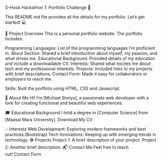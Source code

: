 S-Hook Hackathon 1: Portfolio Challenge 🚀

This README.md file provides all the details for my portfolio. Let’s get started! 💻

🌟 Project Overview
This is a personal portfolio website. The portfolio includes:

Programming Languages: List of the programming languages I'm proficient in.
About Section: Shared a brief introduction about myself, my passion, and what drives me.
Educational Background: Provided details of my education and include a downloadable CV.
Interests: Shared what excites me about tech and my professional interests.
Projects: Included links to my projects with brief descriptions.
Contact Form: Made it easy for collaborators or employers to reach me.

Skills: Built the portfolio using HTML, CSS and Javascript.
 
📝 About Me
Hi! I’m [Michael Simiyu], a passionate web developer with a love for creating functional and beautiful web experiences.

🎓 Educational Background
I hold a degree in [Computer Science] from [Maasai Mara University].
Download My CV

💡 Interests
Web Development: Exploring modern frameworks and best practices.(Bootstrap)
Tech Innovations: Keeping up with emerging trends in technology.
🛠 Projects
Project 1: A brief description of your project.
Project 2: Another brief description.
📬 Contact Me
Feel free to reach out! Contact Form
